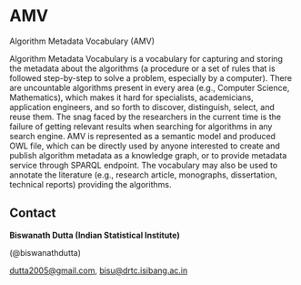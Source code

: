 # AMV
Algorithm Metadata Vocabulary (AMV) 

Algorithm Metadata Vocabulary is a vocabulary for capturing and storing the metadata about the algorithms (a procedure or a set of rules that is followed step-by-step to solve a problem, especially by a computer). There are uncountable algorithms present in every area (e.g., Computer Science, Mathematics), which makes it hard for specialists, academicians, application engineers, and so forth to discover, distinguish, select, and reuse them. The snag faced by the researchers in the current time is the failure of getting relevant results when searching for algorithms in any search engine. AMV is represented as a semantic model and produced OWL file, which can be directly used by anyone interested to create and publish algorithm metadata as a knowledge graph, or to provide metadata service through SPARQL endpoint. The vocabulary may also be used to annotate the literature (e.g., research article, monographs, dissertation, technical reports) providing the algorithms. 

## Contact 
**Biswanath Dutta (Indian Statistical Institute)** 

(@biswanathdutta) 

<dutta2005@gmail.com>, 
 <bisu@drtc.isibang.ac.in> 
